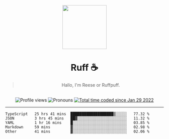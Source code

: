<div align='center'>
  <img src='https://ruff.cafe/cdn/ruffpuff.jpg' width='140' height='140' />
  <h1>Ruff ☕️</h1>
  <blockquote>Hallo, I'm Reese or Ruffpuff.</blockquote>
  
  <br />
  
  <img alt="Profile views" src="https://komarev.com/ghpvc/?username=ruffpuff1" />
  <img alt='Pronouns' src='https://img.shields.io/endpoint?url=https://pronoundb.org/shields/61181f81be124c42b207bffd' />
  <a href="https://wakatime.com/@72bf611d-9557-4a85-aa1d-46f6a3346744"><img src="https://wakatime.com/badge/user/72bf611d-9557-4a85-aa1d-46f6a3346744.svg" alt="Total time coded since Jan 29 2022" /></a>
</div>

<hr />

<!--START_SECTION:waka-->

```text
TypeScript   25 hrs 41 mins  ███████████████████▒░░░░░   77.32 %
JSON         3 hrs 45 mins   ██▓░░░░░░░░░░░░░░░░░░░░░░   11.32 %
YAML         1 hr 16 mins    █░░░░░░░░░░░░░░░░░░░░░░░░   03.85 %
Markdown     59 mins         ▓░░░░░░░░░░░░░░░░░░░░░░░░   02.98 %
Other        41 mins         ▓░░░░░░░░░░░░░░░░░░░░░░░░   02.06 %
```

<!--END_SECTION:waka-->
